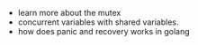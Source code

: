 - learn more about the mutex
- concurrent variables with shared variables.
- how does panic and recovery works in golang
